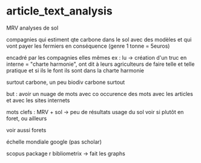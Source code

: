 # article_text_analysis


MRV 
analyses de sol

compagnies qui estiment qte carbone dans le sol avec des modèles et qui vont payer les fermiers en conséquence (genre 1 tonne = 5euros)

encadré par les compagnies elles mêmes
ex : lu -> création d'un truc en interne = "charte harmonie", ont dit à leurs agriculteurs de faire telle et telle pratique et si ils le font ils sont dans la charte harmonie

surtout carbone, un peu biodiv
carbone surtout

but : avoir un nuage de mots avec co occurence des mots avec les articles et avec les sites internets

mots clefs : MRV + sol -> peu de résultats
usage du sol
voir si plutôt en foret, ou ailleurs

voir aussi forets


échelle mondiale
google (pas scholar)

scopus
package r bibliometrix -> fait les graphs

